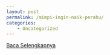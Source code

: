 ```yaml
---
layout: post
permalink: /mimpi-ingin-naik-perahu/
categories:
    - Uncategorized
---
```


[Baca Selengkapnya](/10)